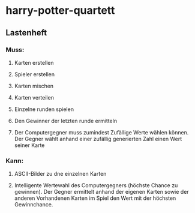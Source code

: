 # harry-potter-quartett

## Lastenheft

### Muss:
1. Karten erstellen

2. Spieler erstellen

3. Karten mischen

4. Karten verteilen

5. Einzelne runden spielen

6. Den Gewinner der letzten runde ermitteln

7. Der Computergegner muss zumindest Zufällige Werte wählen können.
   Der Gegner wählt anhand einer zufällig generierten Zahl einen Wert seiner Karte

### Kann:
1. ASCII-Bilder zu dne einzelnen Karten

2. Intelligente Wertewahl des Computergegners (höchste Chance zu gewinnen).
   Der Gegner ermittelt anhand der eigenen Karten sowie der anderen Vorhandenen Karten im Spiel den Wert mit der höchsten     Gewinnchance.